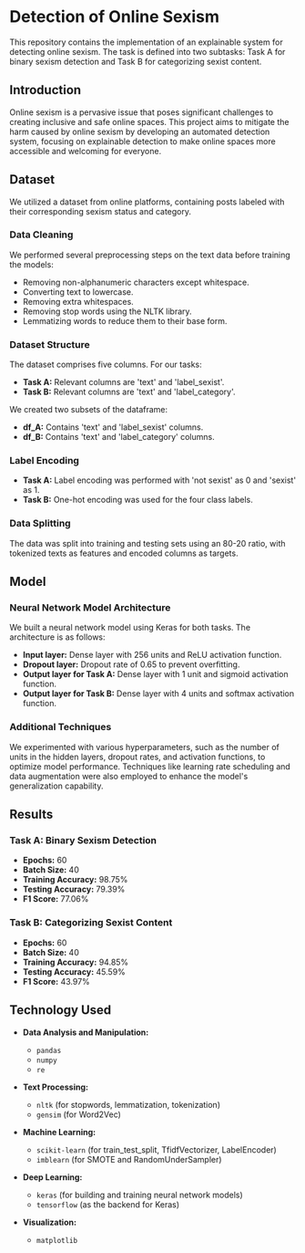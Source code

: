 # Detection of Online Sexism

This repository contains the implementation of an explainable system for detecting online sexism. The task is defined into two subtasks: Task A for binary sexism detection and Task B for categorizing sexist content.

## Introduction

Online sexism is a pervasive issue that poses significant challenges to creating inclusive and safe online spaces. This project aims to mitigate the harm caused by online sexism by developing an automated detection system, focusing on explainable detection to make online spaces more accessible and welcoming for everyone.

## Dataset

We utilized a dataset from online platforms, containing posts labeled with their corresponding sexism status and category.

### Data Cleaning

We performed several preprocessing steps on the text data before training the models:

- Removing non-alphanumeric characters except whitespace.
- Converting text to lowercase.
- Removing extra whitespaces.
- Removing stop words using the NLTK library.
- Lemmatizing words to reduce them to their base form.

### Dataset Structure

The dataset comprises five columns. For our tasks:

- **Task A:** Relevant columns are 'text' and 'label_sexist'.
- **Task B:** Relevant columns are 'text' and 'label_category'.

We created two subsets of the dataframe:

- **df_A:** Contains 'text' and 'label_sexist' columns.
- **df_B:** Contains 'text' and 'label_category' columns.

### Label Encoding

- **Task A:** Label encoding was performed with 'not sexist' as 0 and 'sexist' as 1.
- **Task B:** One-hot encoding was used for the four class labels.

### Data Splitting

The data was split into training and testing sets using an 80-20 ratio, with tokenized texts as features and encoded columns as targets.

## Model

### Neural Network Model Architecture

We built a neural network model using Keras for both tasks. The architecture is as follows:

- **Input layer:** Dense layer with 256 units and ReLU activation function.
- **Dropout layer:** Dropout rate of 0.65 to prevent overfitting.
- **Output layer for Task A:** Dense layer with 1 unit and sigmoid activation function.
- **Output layer for Task B:** Dense layer with 4 units and softmax activation function.

### Additional Techniques

We experimented with various hyperparameters, such as the number of units in the hidden layers, dropout rates, and activation functions, to optimize model performance. Techniques like learning rate scheduling and data augmentation were also employed to enhance the model's generalization capability.

## Results

### Task A: Binary Sexism Detection

- **Epochs:** 60
- **Batch Size:** 40
- **Training Accuracy:** 98.75%
- **Testing Accuracy:** 79.39%
- **F1 Score:** 77.06%

### Task B: Categorizing Sexist Content

- **Epochs:** 60
- **Batch Size:** 40
- **Training Accuracy:** 94.85%
- **Testing Accuracy:** 45.59%
- **F1 Score:** 43.97%

## Technology Used

- **Data Analysis and Manipulation:**
  - `pandas`
  - `numpy`
  - `re`

- **Text Processing:**
  - `nltk` (for stopwords, lemmatization, tokenization)
  - `gensim` (for Word2Vec)

- **Machine Learning:**
  - `scikit-learn` (for train_test_split, TfidfVectorizer, LabelEncoder)
  - `imblearn` (for SMOTE and RandomUnderSampler)

- **Deep Learning:**
  - `keras` (for building and training neural network models)
  - `tensorflow` (as the backend for Keras)

- **Visualization:**
  - `matplotlib`
